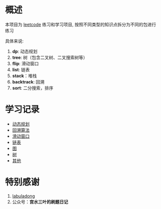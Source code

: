# 概述

本项目为 [leetcode](https://leetcode.cn/) 练习和学习项目, 按照不同类型的知识点拆分为不同的包进行练习

具体来说:

1. **dp**: 动态规划
2. **tree**: 树（包含二叉树、二叉搜索树等）
3. **flip**: 滑动窗口
4. **list**: 链表
5. **stack**：堆栈
6. **backtrack**: 回溯
7. **sort**: 二分搜索，排序

# 学习记录

+ [动态规划](docs/动态规划.md)
+ [回溯算法](docs/回溯算法.md)
+ [滑动窗口](docs/滑动窗口.md)
+ [链表](docs/链表.md)
+ [图](docs/图.md)
+ [树](docs/树.md)
+ [其他](docs/其他.md)

# 特别感谢

1. [labuladong](https://labuladong.online/)
2. 公众号：**宫水三叶的刷题日记**
